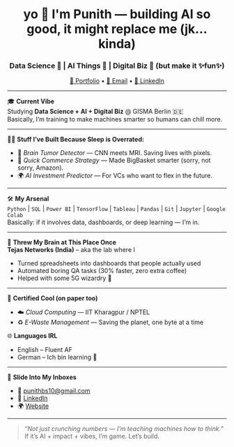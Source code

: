 <h1 align="center">yo 👋 I'm Punith — building AI so good, it might replace me (jk... kinda)</h1>
<h3 align="center">Data Science 🚀 | AI Things 🤖 | Digital Biz 💼 (but make it ✨fun✨)</h3>

<p align="center">
  <a href="https://punithbs10.github.io/punith/" target="_blank">🔗 Portfolio</a> • 
  <a href="mailto:punithbs10@gmail.com">📧 Email</a> • 
  <a href="https://www.linkedin.com/in/punithbs" target="_blank">💼 LinkedIn</a>
</p>

---

🎓 **Current Vibe**  
Studying **Data Science + AI + Digital Biz** @ GISMA Berlin 🇩🇪  
Basically, I’m training to make machines smarter so humans can chill more.

---

👨‍💻 **Stuff I’ve Built Because Sleep is Overrated:**  
- 🧠 *Brain Tumor Detector* — CNN meets MRI. Saving lives with pixels.  
- 🛒 *Quick Commerce Strategy* — Made BigBasket smarter (sorry, not sorry, Amazon).  
- 🌍 *AI Investment Predictor* — For VCs who want to flex in the future.

---

🛠️ **My Arsenal**  
`Python` | `SQL` | `Power BI` | `TensorFlow` | `Tableau` | `Pandas` | `Git` | `Jupyter` | `Google Colab`  
Basically: if it involves data, dashboards, or deep learning — I’m in.

---

📍 **Threw My Brain at This Place Once**  
**Tejas Networks (India)** – aka the lab where I  
- Turned spreadsheets into dashboards that people actually used  
- Automated boring QA tasks (30% faster, zero extra coffee)  
- Helped with some 5G wizardry 🧙

---

📜 **Certified Cool (on paper too)**  
- ☁️ *Cloud Computing* — IIT Kharagpur / NPTEL  
- ♻️ *E-Waste Management* — Saving the planet, one byte at a time

🌐 **Languages IRL**  
- English – Fluent AF  
- German – Ich bin learning 🫠

---

📲 **Slide Into My Inboxes**  
- 💌 [punithbs10@gmail.com](mailto:punithbs10@gmail.com)  
- 🔗 [LinkedIn](https://www.linkedin.com/in/punithbs)  
- 🌍 [Website](https://punithbs10.github.io/punith/)

---

> *“Not just crunching numbers — I’m teaching machines how to think.”*  
> If it’s AI + impact + vibes, I’m game. Let’s build.
